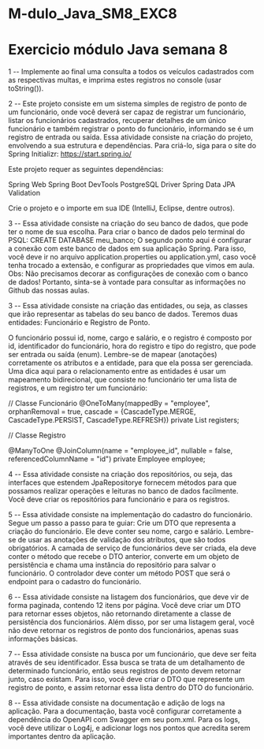 # M-dulo_Java_SM8_EXC8 

 # Exercicio módulo Java semana 8


 1 -- Implemente ao final uma consulta a todos os veículos cadastrados com as respectivas multas, e imprima estes registros no console (usar toString()).

 2 -- Este projeto consiste em um sistema simples de registro de ponto de um funcionário, onde você deverá ser capaz de registrar um funcionário, listar os funcionários cadastrados, recuperar detalhes de um único funcionário e também registrar o ponto do funcionário, informando se é um registro de entrada ou saída.
Essa atividade consiste na criação do projeto, envolvendo a sua estrutura e dependências. Para criá-lo, siga para o site do Spring Initializr: https://start.spring.io/

Este projeto requer as seguintes dependências:

Spring Web
Spring Boot DevTools
PostgreSQL Driver
Spring Data JPA
Validation

Crie o projeto e o importe em sua IDE (IntelliJ, Eclipse, dentre outros).

3 -- Essa atividade consiste na criação do seu banco de dados, que pode ter o nome de sua escolha. Para criar o banco de dados pelo terminal do PSQL:
CREATE DATABASE meu_banco;
O segundo ponto aqui é configurar a conexão com este banco de dados em sua aplicação Spring. Para isso, você deve ir no arquivo application.properties ou application.yml, caso você tenha trocado a extensão, e configurar as propriedades que vimos em aula.
Obs: Não precisamos decorar as configurações de conexão com o banco de dados! Portanto, sinta-se à vontade para consultar as informações no Github das nossas aulas.


3 -- Essa atividade consiste na criação das entidades, ou seja, as classes que irão representar as tabelas do seu banco de dados.
Teremos duas entidades: Funcionário e Registro de Ponto.

O funcionário possui id, nome, cargo e salário, e o registro é composto por id, identificador do funcionário, hora do registro e tipo do registro, que pode ser entrada ou saída (enum).
Lembre-se de mapear (anotações) corretamente os atributos e a entidade, para que ela possa ser gerenciada.
Uma dica aqui para o relacionamento entre as entidades é usar um mapeamento bidirecional, que consiste no funcionário ter uma lista de registros, e um registro ter um funcionário:

// Classe Funcionário
@OneToMany(mappedBy = "employee", orphanRemoval = true, cascade = {CascadeType.MERGE, CascadeType.PERSIST, CascadeType.REFRESH})
private List<Register> registers;

// Classe Registro

@ManyToOne
@JoinColumn(name = "employee_id", nullable = false, referencedColumnName = "id")
private Employee employee;



4 -- Essa atividade consiste na criação dos repositórios, ou seja, das interfaces que estendem JpaRepositorye fornecem métodos para que possamos realizar operações e leituras no banco de dados facilmente.
Você deve criar os repositórios para funcionário e para os registros.


5 -- Essa atividade consiste na implementação do cadastro do funcionário. Segue um passo a passo para te guiar:
Crie um DTO que representa a criação do funcionário. Ele deve conter seu nome, cargo e salário. Lembre-se de usar as anotações de validação dos atributos, que são todos obrigatórios.
A camada de serviço de funcionários deve ser criada, ela deve conter o método que recebe o DTO anterior, converte em um objeto de persistência e chama uma instância do repositório para salvar o funcionário.
O controlador deve conter um método POST que será o endpoint para o cadastro do funcionário.


6 -- Essa atividade consiste na listagem dos funcionários, que deve vir de forma paginada, contendo 12 itens por página.
Você deve criar um DTO para retornar esses objetos, não retornando diretamente a classe de persistência dos funcionários. Além disso, por ser uma listagem geral, você não deve retornar os registros de ponto dos funcionários, apenas suas informações básicas.


7 -- Essa atividade consiste na busca por um funcionário, que deve ser feita através de seu identificador.
Essa busca se trata de um detalhamento de determinado funcionário, então seus registros de ponto devem retornar junto, caso existam.
Para isso, você deve criar o DTO que represente um registro de ponto, e assim retornar essa lista dentro do DTO do funcionário.


8 -- Essa atividade consiste na documentação e adição de logs na aplicação.
Para a documentação, basta você configurar corretamente a dependência do OpenAPI com Swagger em seu pom.xml.
Para os logs, você deve utilizar o Log4j, e adicionar logs nos pontos que acredita serem importantes dentro da aplicação.


